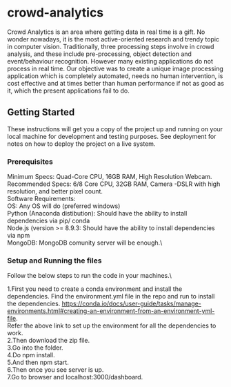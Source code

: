 # crowd-analytics

Crowd Analytics is an area where getting data in real time is a gift. No wonder nowadays, it is the most active-oriented research and trendy topic in computer vision. Traditionally, three processing steps involve in crowd analysis, and these include pre-processing, object detection and event/behaviour recognition. However many existing applications do not process in real time. Our objective was to create a unique image processing application which is completely automated, needs no human intervention, is cost effective and at times better than human performance if not as good as it, which the present applications fail to do.

## Getting Started

These instructions will get you a copy of the project up and running on your local machine for development and testing purposes. See deployment for notes on how to deploy the project on a live system.

### Prerequisites

	
Minimum Specs:	Quad-Core CPU,	16GB RAM, High Resolution Webcam.\
Recommended Specs:  6/8 Core CPU,	32GB RAM, Camera -DSLR with high resolution, and better pixel count.\
Software Requirements:\
OS:	Any OS will do (preferred windows)\
Python (Anaconda distibution): Should have the ability to install dependencies via pip/ conda\
Node.js (version >= 8.9.3: Should have the ability to install dependencies via npm\
MongoDB: MongoDB comunity server will be enough.\


### Setup and Running the files

Follow the below steps to run the code in your machines.\

1.First you need to create a conda environment and install the dependencies. Find the environment.yml file in the repo and run to install the dependencies. https://conda.io/docs/user-guide/tasks/manage-environments.html#creating-an-environment-from-an-environment-yml-file. <br> Refer the above link to set up the environment for all the dependencies to work.\
2.Then download the zip file.\
3.Go into the folder.\
4.Do npm install.\
5.And then npm start.\
6.Then once you see server is up.\
7.Go to browser and localhost:3000/dashboard. 

